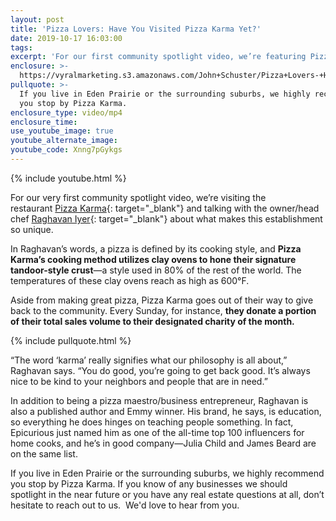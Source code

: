 ```yaml
---
layout: post
title: 'Pizza Lovers: Have You Visited Pizza Karma Yet?'
date: 2019-10-17 16:03:00
tags:
excerpt: 'For our first community spotlight video, we’re featuring Pizza Karma.'
enclosure: >-
  https://vyralmarketing.s3.amazonaws.com/John+Schuster/Pizza+Lovers-+Have+You+Visited+Pizza+Karma+Yet_+(1).mp4
pullquote: >-
  If you live in Eden Prairie or the surrounding suburbs, we highly recommend
  you stop by Pizza Karma.
enclosure_type: video/mp4
enclosure_time:
use_youtube_image: true
youtube_alternate_image:
youtube_code: Xnng7pGykgs
---
```


{% include youtube.html %}

For our very first community spotlight video, we’re visiting the restaurant&nbsp;[Pizza Karma](https://pizzakarma.com/){: target="_blank"} and talking with the owner/head chef [Raghavan Iyer](http://www.raghavaniyer.com){: target="_blank"} about what makes this establishment so unique.&nbsp;

In Raghavan’s words, a pizza is defined by its cooking style, and **Pizza Karma’s cooking method utilizes clay ovens to hone their signature tandoor-style crust**—a style used in 80% of the rest of the world. The temperatures of these clay ovens reach as high as 600&deg;F.&nbsp;

Aside from making great pizza, Pizza Karma goes out of their way to give back to the community. Every Sunday, for instance, **they donate a portion of their total sales volume to their designated charity of the month.&nbsp;**

{% include pullquote.html %}

“The word ‘karma’ really signifies what our philosophy is all about,” Raghavan says. “You do good, you’re going to get back good. It’s always nice to be kind to your neighbors and people that are in need.”

In addition to being a pizza maestro/business entrepreneur, Raghavan is also a published author and Emmy winner. His brand, he says, is education, so everything he does hinges on teaching people something. In fact, Epicurious just named him as one of the all-time top 100 influencers for home cooks, and he’s in good company—Julia Child and James Beard are on the same list.&nbsp;

If you live in Eden Prairie or the surrounding suburbs, we highly recommend you stop by Pizza Karma. If you know of any businesses we should spotlight in the near future or you have any real estate questions at all, don’t hesitate to reach out to us.&nbsp; We'd love to hear from you.&nbsp;